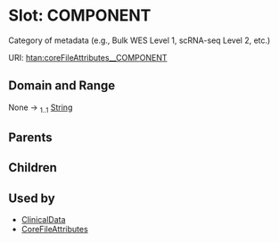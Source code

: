 
# Slot: COMPONENT

Category of metadata (e.g., Bulk WES Level 1, scRNA-seq Level 2, etc.)

URI: [htan:coreFileAttributes__COMPONENT](https://w3id.org/htan/coreFileAttributes__COMPONENT)


## Domain and Range

None &#8594;  <sub>1..1</sub> [String](types/String.md)

## Parents


## Children


## Used by

 * [ClinicalData](ClinicalData.md)
 * [CoreFileAttributes](CoreFileAttributes.md)
